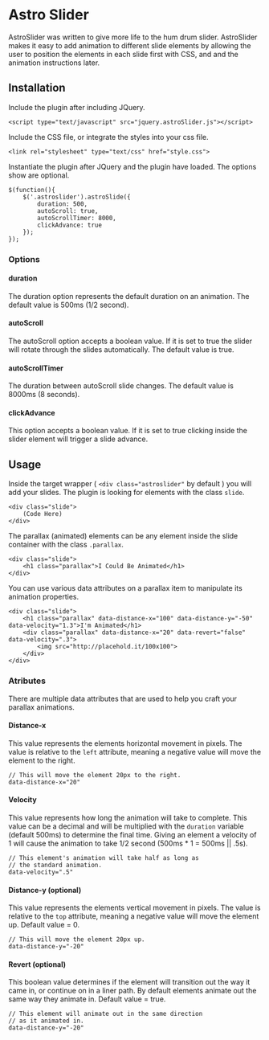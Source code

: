 # Astro Slider
AstroSlider was written to give more life to the hum drum slider. AstroSlider makes it easy to add animation to different slide elements by allowing the user to position the elements in each slide first with CSS, and and the animation instructions later. 

## Installation
Include the plugin after including JQuery.

`<script type="text/javascript" src="jquery.astroSlider.js"></script>`

Include the CSS file, or integrate the styles into your css file.

`<link rel="stylesheet" type="text/css" href="style.css">`

Instantiate the plugin after JQuery and the plugin have loaded. The options show are optional.

    $(function(){
		$('.astroslider').astroSlide({
			duration: 500,
			autoScroll: true,
			autoScrollTimer: 8000,
			clickAdvance: true
		});
	});
	
### Options
#### duration
The duration option represents the default duration on an animation. The default value is 500ms (1/2 second).

#### autoScroll
The autoScroll option accepts a boolean value. If it is set to true the slider will rotate through the slides automatically. The default value is true.

#### autoScrollTimer
The duration between autoScroll slide changes. The default value is 8000ms (8 seconds).

#### clickAdvance
This option accepts a boolean value. If it is set to true clicking inside the slider element will trigger a slide advance.
	
## Usage
Inside the target wrapper ( `<div class="astroslider"` by default ) you will add your slides. The plugin is looking for elements with the class `slide`.

    <div class="slide">
        (Code Here)
    </div>
    
The parallax (animated) elements can be any element inside the slide container with the class `.parallax`.

    <div class="slide">
        <h1 class="parallax">I Could Be Animated</h1>
    </div>

You can use various data attributes on a parallax item to manipulate its animation properties.

    <div class="slide">
        <h1 class="parallax" data-distance-x="100" data-distance-y="-50" data-velocity="1.3">I'm Animated</h1>
        <div class="parallax" data-distance-x="20" data-revert="false" data-velocity=".3">
            <img src="http://placehold.it/100x100">
        </div>
    </div>

### Atributes
There are multiple data attributes that are used to help you craft your parallax animations.

#### Distance-x
This value represents the elements horizontal movement in pixels. The value is relative to the `left` attribute, meaning a negative value will move the element to the right.

    // This will move the element 20px to the right.
    data-distance-x="20"
    
#### Velocity
This value represents how long the animation will take to complete. This value can be a decimal and will be multiplied with the `duration` variable (default 500ms) to determine the final time. Giving an element a velocity of 1 will cause the animation to take 1/2 second (500ms * 1 = 500ms || .5s).

    // This element's animation will take half as long as
    // the standard animation.
    data-velocity=".5"
    
#### Distance-y (optional)
This value represents the elements vertical movement in pixels. The value is relative to the `top` attribute, meaning a negative value will move the element up. Default value = 0.

    // This will move the element 20px up.
    data-distance-y="-20"
    
#### Revert (optional)
This boolean value determines if the element will transition out the way it came in, or continue on in a liner path. By default elements animate out the same way they animate in. Default value = true.

    // This element will animate out in the same direction
    // as it animated in.
    data-distance-y="-20"



